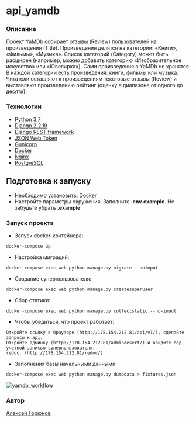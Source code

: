 # api_yamdb
### Описание
Проект YaMDb собирает отзывы (Review) пользователей на произведения (Title). Произведения делятся на категории: «Книги», «Фильмы», «Музыка». Список категорий (Category) может быть расширен (например, можно добавить категорию «Изобразительное искусство» или «Ювелирка»). Сами произведения в YaMDb не хранятся. В каждой категории есть произведения: книги, фильмы или музыка. Читатели оставляют к произведениям текстовые отзывы (Review) и выставляют произведению рейтинг (оценку в диапазоне от одного до десяти). 
### Технологии
- [Python 3.7](https://www.python.org/downloads/release/python-370/)
- [Django 2.2.19](https://docs.djangoproject.com/en/3.2/releases/2.2.19/)
- [Django REST framework](https://www.django-rest-framework.org)
- [JSON Web Token](https://jwt.io)
- [Gunicorn](https://gunicorn.org)
- [Docker](https://docs.docker.com)
- [Nginx](https://nginx.org)
- [PostgreSQL](https://www.postgresql.org)
## Подготовка к запуску
- Необходимо установить:
[Docker](https://www.docker.com/products/docker-desktop)
- Настройте параметры окружения:
Заполните **.env.example**. Не забудьте убрать **.example**
### Запуск проекта
- Запуск docker-контейнера:
```
docker-compose up
```
- Настройка миграций:
```
docker-compose exec web python manage.py migrate --noinput
```
- Создание суперпользователя:
```
docker-compose exec web python manage.py createsuperuser
```
- Сбор статики:
```
docker-compose exec web python manage.py collectstatic --no-input
```
- Чтобы убедиться, что проект работает:
```
Откройте ссылку в браузере (http://178.154.212.81/api/v1/), сделайте запросы к api.
Откройте админку (http://178.154.212.81/admindesert/) и войдите под учетной записью суперпользователя.
redoc: (http://178.154.212.81/redoc/)
```
- Заполнения базы начальными данными:
```
docker-compose exec web python manage.py dumpdata > fixtures.json
```
![yamdb_workflow](https://github.com/GorunovAlx/yamdb_final/actions/workflows/yamdb_workflow.yml/badge.svg)
### Автор
[Алексей Горюнов](https://github.com/GorunovAlx)
